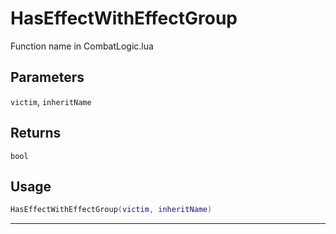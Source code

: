 # HasEffectWithEffectGroup
Function name in CombatLogic.lua
## Parameters
`victim`, `inheritName`
## Returns
`bool`
## Usage
```lua
HasEffectWithEffectGroup(victim, inheritName)
```
---
